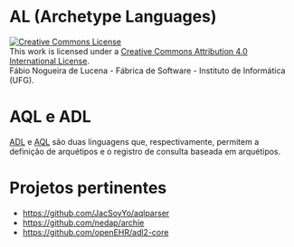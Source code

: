 
# AL (Archetype Languages)

<a rel="license" href="http://creativecommons.org/licenses/by/4.0/"><img alt="Creative Commons License" style="border-width:0" src="https://i.creativecommons.org/l/by/4.0/88x31.png" /></a><br />This work is licensed under a <a rel="license" href="http://creativecommons.org/licenses/by/4.0/">Creative Commons Attribution 4.0 International License</a>. 
<br />Fábio Nogueira de Lucena - Fábrica de Software - Instituto de Informática (UFG).

# AQL e ADL
[ADL](https://specifications.openehr.org/releases/AM/latest/ADL2.html) e [AQL](https://specifications.openehr.org/releases/QUERY/latest/AQL.html) são duas linguagens que, respectivamente, permitem a definição de arquétipos e o registro de consulta baseada em arquétipos.

# Projetos pertinentes
- https://github.com/JacSoyYo/aqlparser
- https://github.com/nedap/archie
- https://github.com/openEHR/adl2-core

